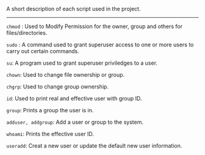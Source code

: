 A short description of each script used in the project.  
***
```chmod``` : Used to Modify Permission for the owner, group and others for files/directories.  

```sudo``` : A command used to grant superuser access to one or more users to carry out certain commands.  

```su```: A program used to grant superuser priviledges to a user.  

```chown```: Used to change file ownership or group.  

```chgrp```: Used to change group ownership.  

```id```: Used to print real and effective user with group ID.  

```group```: Prints a group the user is in.  

```adduser, addgroup```: Add a user or group to the system.  

```whoami```: Prints the effective user ID.  

```useradd```: Creat a new user or update the default new user information.
